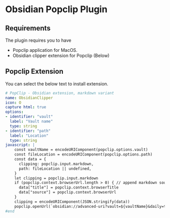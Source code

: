 # Obsidian Popclip Plugin

## Requirements
The plugin requires you to have
- Popclip application for MacOS.
- Obsidian clipper extension for Popclip (Below)


## Popclip Extension
You can select the below text to install extension.

```YAML
# PopClip - Obsidian extension, markdown variant 
name: ObsidianClipper 
icon: O 
capture html: true
options: 
- identifier: "vault" 
  label: "Vault name" 
  type: string
- identifier: "path"
  label: "Location"
  type: string
javascript: | 
    const vaultName = encodeURIComponent(popclip.options.vault) 
    const fileLocation = encodeURIComponent(popclip.options.path)
    const data = {
      clipping: popclip.input.markdown,
      path: fileLocation || undefined,
    }
    let clipping = popclip.input.markdown 
    if (popclip.context.browserUrl.length > 0) { // append markdown source link if available 
      data["title"] = popclip.context.browserTitle
      data["source"] = popclip.context.browserUrl
    } 
    clipping = encodeURIComponent(JSON.stringify(data))
    popclip.openUrl(`obsidian://advanced-uri?vault=${vaultName}&daily=true&heading=popclip&data=%0A${clipping}&mode=append`) 
#end
```